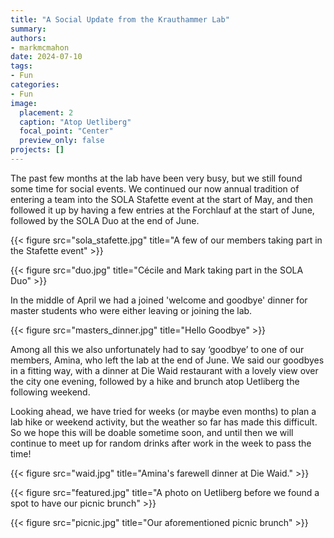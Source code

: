 ```yaml
---
title: "A Social Update from the Krauthammer Lab"
summary:  
authors: 
- markmcmahon
date: 2024-07-10
tags: 
- Fun
categories:
- Fun
image:
  placement: 2
  caption: "Atop Uetliberg"
  focal_point: "Center"
  preview_only: false
projects: []
---
```


The past few months at the lab have been very busy, but we still found some time for social events. We continued our now annual tradition of entering a team into the SOLA Stafette event at the start of May, and then followed it up by having a few entries at the Forchlauf at the start of June, followed by the SOLA Duo at the end of June. 

{{< figure src="sola_stafette.jpg" title="A few of our members taking part in the Stafette event" >}}

{{< figure src="duo.jpg" title="Cécile and Mark taking part in the SOLA Duo" >}}


In the middle of April we had a joined 'welcome and goodbye' dinner for master students who were either leaving or joining the lab. 

{{< figure src="masters_dinner.jpg" title="Hello Goodbye" >}}


Among all this we also unfortunately had to say ‘goodbye’ to one of our members, Amina, who left the lab at the end of June. We said our goodbyes in a fitting way, with a dinner at Die Waid restaurant with a lovely view over the city one evening, followed by a hike and brunch atop Uetliberg the following weekend. 


Looking ahead, we have tried for weeks (or maybe even months) to plan a lab hike or weekend activity, but the weather so far has made this difficult. So we hope this will be doable sometime soon, and until then we will continue to meet up for random drinks after work in the week to pass the time!

{{< figure src="waid.jpg" title="Amina's farewell dinner at Die Waid." >}}

{{< figure src="featured.jpg" title="A photo on Uetliberg before we found a spot to have our picnic brunch" >}}

{{< figure src="picnic.jpg" title="Our aforementioned picnic brunch" >}}




